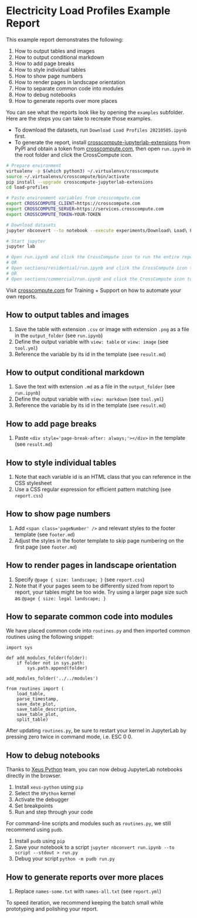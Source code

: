 # Electricity Load Profiles Example Report

This example report demonstrates the following:

1. How to output tables and images
2. How to output conditional markdown
3. How to add page breaks
4. How to style individual tables
5. How to show page numbers
6. How to render pages in landscape orientation
7. How to separate common code into modules
8. How to debug notebooks
9. How to generate reports over more places

You can see what the reports look like by opening the `examples` subfolder. Here are the steps you can take to recreate those examples.

- To download the datasets, run `Download Load Profiles 20210505.ipynb` first.
- To generate the report, install [crosscompute-jupyterlab-extensions](https://pypi.org/project/crosscompute-jupyterlab-extensions) from PyPI and obtain a token from [crosscompute.com](https://crosscompute.com), then open `run.ipynb` in the root folder and click the CrossCompute icon.

```bash
# Prepare environment
virtualenv -p $(which python3) ~/.virtualenvs/crosscompute
source ~/.virtualenvs/crosscompute/bin/activate
pip install --upgrade crosscompute-jupyterlab-extensions
cd load-profiles

# Paste environment variables from crosscompute.com
export CROSSCOMPUTE_CLIENT=https://crosscompute.com
export CROSSCOMPUTE_SERVER=https://services.crosscompute.com
export CROSSCOMPUTE_TOKEN=YOUR-TOKEN

# Download datasets
jupyter nbconvert --to notebook --execute experiments/Download\ Load\ Profiles\ 20210505.ipynb

# Start jupyter
jupyter lab

# Open run.ipynb and click the CrossCompute icon to run the entire report
# OR
# Open sections/residential/run.ipynb and click the CrossCompute icon to run a section
# OR
# Open sections/commercial/run.ipynb and click the CrossCompute icon to run a section
```

Visit [crosscompute.com](https://crosscompute.com) for Training + Support on how to automate your own reports.

## How to output tables and images

1. Save the table with extension `.csv` or image with extension `.png` as a file in the `output_folder` (see `run.ipynb`)
2. Define the output variable with `view: table` or `view: image` (see `tool.yml`)
3. Reference the variable by its id in the template (see `result.md`)

## How to output conditional markdown

1. Save the text with extension `.md` as a file in the `output_folder` (see `run.ipynb`)
2. Define the output variable with `view: markdown` (see `tool.yml`)
3. Reference the variable by its id in the template (see `result.md`)

## How to add page breaks

1. Paste `<div style='page-break-after: always;'></div>` in the template (see `result.md`)

## How to style individual tables

1. Note that each variable id is an HTML class that you can reference in the CSS stylesheet
2. Use a CSS regular expression for efficient pattern matching (see `report.css`)

## How to show page numbers

1. Add `<span class='pageNumber' />` and relevant styles to the footer template (see `footer.md`)
2. Adjust the styles in the footer template to skip page numbering on the first page (see `footer.md`)

## How to render pages in landscape orientation

1. Specify `@page { size: landscape; }` (see `report.css`)
2. Note that if your pages seem to be differently sized from report to report, your tables might be too wide. Try using a larger page size such as `@page { size: legal landscape; }`

## How to separate common code into modules

We have placed common code into `routines.py` and then imported common routines using the following snippet:

```
import sys

def add_modules_folder(folder):
    if folder not in sys.path:
        sys.path.append(folder)

add_modules_folder('../../modules')

from routines import (
    load_table,
    parse_timestamp,
    save_date_plot,
    save_table_description,
    save_table_plot,
    split_table)
```

After updating `routines.py`, be sure to restart your kernel in JupyterLab by pressing zero twice in command mode, i.e. ESC 0 0.

## How to debug notebooks

Thanks to [Xeus Python](https://github.com/jupyter-xeus) team, you can now debug JupyterLab notebooks directly in the browser.

1. Install `xeus-python` using `pip`
2. Select the `XPython` kernel
3. Activate the debugger
4. Set breakpoints
5. Run and step through your code

For command-line scripts and modules such as `routines.py`, we still recommend using `pudb`.

1. Install `pudb` using `pip`
2. Save your notebook to a script `jupyter nbconvert run.ipynb --to script --stdout > run.py`
3. Debug your script `python -m pudb run.py`

## How to generate reports over more places

1. Replace `names-some.txt` with `names-all.txt` (see `report.yml`)

To speed iteration, we recommend keeping the batch small while prototyping and polishing your report.
